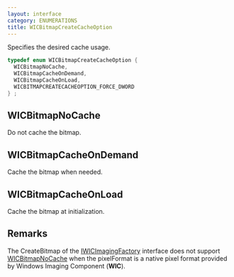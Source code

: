 ```yaml
---
layout: interface
category: ENUMERATIONS
title: WICBitmapCreateCacheOption
---
```


Specifies the desired cache usage.

```cpp
typedef enum WICBitmapCreateCacheOption {
  WICBitmapNoCache,
  WICBitmapCacheOnDemand,
  WICBitmapCacheOnLoad,
  WICBITMAPCREATECACHEOPTION_FORCE_DWORD
} ;
```

## WICBitmapNoCache

Do not cache the bitmap.

## WICBitmapCacheOnDemand

Cache the bitmap when needed.

## WICBitmapCacheOnLoad

Cache the bitmap at initialization.

## Remarks

The CreateBitmap of the [IWICImagingFactory][wif] interface does not support [WICBitmapNoCache][wbnc] when the pixelFormat is a native pixel format provided by Windows Imaging Component (**WIC**).

[wif]: IWICImagingFactory
[wbnc]: #wicbitmapnocache
